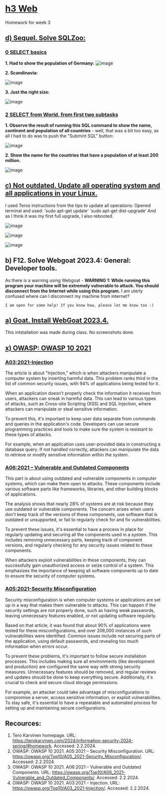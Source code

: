 # [h3 Web](https://terokarvinen.com/2024/information-security-2024-spring/#homework)
Homework for week 3

## [d) Sequel. Solve SQLZoo:](https://sqlzoo.net/wiki/SQL_Tutorial)

### [0 SELECT basics](https://sqlzoo.net/wiki/SELECT_basics)

**1. Had to show the population of Germany:**
![image](https://github.com/securghost/h3/assets/142783540/752f2779-74c8-4caf-bdfe-b5ff19eb9825)

**2. Scandinavia:**

![image](https://github.com/securghost/h3/assets/142783540/d575e0ea-1ce3-4b83-9590-182ee9e6ec8e)

**3. Just the right size:**

![image](https://github.com/securghost/h3/assets/142783540/07da23e8-abec-4386-8b39-73d3502d398a)

### [2 SELECT from World, from first two subtasks](https://sqlzoo.net/wiki/SELECT_from_WORLD_Tutorial)

**1. Observe the result of running this SQL command to show the name, continent and population of all countries** - well, that was a bit too easy, as all I had to do was to push the "Submint SQL" button:

![image](https://github.com/securghost/h3/assets/142783540/500ab21d-9198-42e2-b0a2-f2fff0e2b85c)

**2. Show the name for the countries that have a population of at least 200 million.**

![image](https://github.com/securghost/h3/assets/142783540/7619f2ef-1350-48e7-be1b-dd3b1000ce76)


## [c) Not outdated. Update all operating system and all applications in your Linux.](https://terokarvinen.com/2024/information-security-2024-spring/#h3-web)
I used Teros instructions from the tips to update all operations:
    Opened terminal and used: 
    'sudo apt-get update'
    'sudo apt-get dist-upgrade'
    And as I think it was my first full upgrade, I also rebooted. 

![image](https://github.com/securghost/h3/assets/142783540/43487ad1-31d2-46c8-9b79-73824fce7cc4)

![image](https://github.com/securghost/h3/assets/142783540/a759daab-802e-4d1c-b39d-a004dbfa6df9)


    
![image](https://github.com/securghost/h3/assets/142783540/b2d59586-6f39-4bb4-aa5b-9f415260aef2)


## b) F12. Solve Webgoat 2023.4: General: Developer tools.
As there is a warning using Webgoat - 
    **WARNING 1: While running this program your machine will be extremely vulnerable to attack. You should disconnect from the Internet while using this program.**
I am uterly confused where can I disconnect my machine from internet? 
    
    I am open for some help! If you know how, please let me know too :)

## [a) Goat. Install WebGoat 2023.4.](https://terokarvinen.com/2023/webgoat-2023-4-ethical-web-hacking/)
This intstallation was made during class. No screenshots done. 

## [x) OWASP: OWASP 10 2021](https://owasp.org/Top10/)

### [A03:2021-Injection](https://owasp.org/Top10/A03_2021-Injection/)

The article is about "Injection," which is when attackers manipulate a computer system by inserting harmful data. This problem ranks third in the list of common security issues, with 94% of applications being tested for it.

When an application doesn't properly check the information it receives from users, attackers can sneak in harmful data. This can lead to various types of attacks, such as Cross-site Scripting (XSS) and SQL Injection, where attackers can manipulate or steal sensitive information.

To prevent this, it's important to keep user data separate from commands and queries in the application's code. Developers can use secure programming practices and tools to make sure the system is resistant to these types of attacks.

For example, when an application uses user-provided data in constructing a database query. If not handled correctly, attackers can manipulate the data to retrieve or modify sensitive information within the system.

### [A06:2021 – Vulnerable and Outdated Components](https://owasp.org/Top10/A06_2021-Vulnerable_and_Outdated_Components/)

This part is about using outdated and vulnerable components in computer systems, which can make them open to attacks. These components include various software parts like frameworks, libraries, and other building blocks of applications.

The analysis shows that nearly 28% of systems are at risk because they use outdated or vulnerable components. The concern arises when users don't keep track of the versions of these components, use software that is outdated or unsupported, or fail to regularly check for and fix vulnerabilities.

To prevent these issues, it's essential to have a process in place for regularly updating and securing all the components used in a system. This includes removing unnecessary parts, keeping track of component versions, and regularly checking for any security issues related to these components.

When attackers exploit vulnerabilities in these components, they can successfully gain unauthorized access or seize control of a system. This emphasizes the importance of keeping all software components up to date to ensure the security of computer systems.

### [A05:2021-Security Misconfiguration](https://owasp.org/Top10/A05_2021-Security_Misconfiguration/)

Security misconfiguration is when computer systems or applications are set up in a way that makes them vulnerable to attacks. This can happen if the security settings are not properly done, such as having weak passwords, leaving unnecessary features enabled, or not updating software regularly.

Based on that article, it was found that about 90% of applications were tested for these misconfigurations, and over 208,000 instances of such vulnerabilities were identified. Common issues include not securing parts of the application, using default passwords, and revealing too much information when errors occur.

To prevent these problems, it's important to follow secure installation processes. This includes making sure all environments (like development and production) are configured the same way with strong security measures. Unnecessary features should be removed, and regular reviews and updates should be done to keep everything secure. Additionally, it's crucial to check and secure cloud storage permissions.

For example, an attacker could take advantage of misconfigurations to compromise a server, access sensitive information, or exploit vulnerabilities. To stay safe, it's essential to have a repeatable and automated process for setting up and maintaining secure configurations.

## Recources:
1. Tero Karvinen homepage. URL: https://terokarvinen.com/2024/information-security-2024-spring/#homework. Accessed: 2.2.2024.
2. OWASP: OWASP 10 2021. A05:2021 – Security Misconfiguration. URL: https://owasp.org/Top10/A05_2021-Security_Misconfiguration/. Accessed: 2.2.2024.
3. OWASP: OWASP 10 2021. A06:2021 – Vulnerable and Outdated Components. URL: https://owasp.org/Top10/A06_2021-Vulnerable_and_Outdated_Components/. Accessed: 2.2.2024.
4. OWASP: OWASP 10 2021. A03:2021 – Injection. URL: https://owasp.org/Top10/A03_2021-Injection/. Accessed: 2.2.2024.

